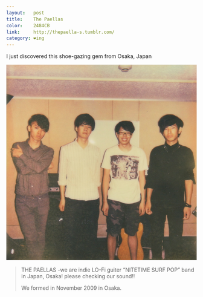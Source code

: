 ```yaml
---
layout:   post
title:    The Paellas
color:    2484CB
link:     http://thepaella-s.tumblr.com/
category: ❤ing
---
```


I just discovered this shoe-gazing gem from Osaka, Japan

<div class="image">
  <img src="/img/the-paellas.jpg">
</div>

  > THE PAELLAS -we are indie LO-Fi guiter “NITETIME SURF POP” band in Japan,
  > Osaka! please checking our sound!!
  >
  > We formed in November 2009 in Osaka.

<div class="embed" data-url="https://soundcloud.com/thepaella-s/long-night-comes">

</div>

<div class="embed" data-url="https://soundcloud.com/thepaella-s/distance">

</div>

